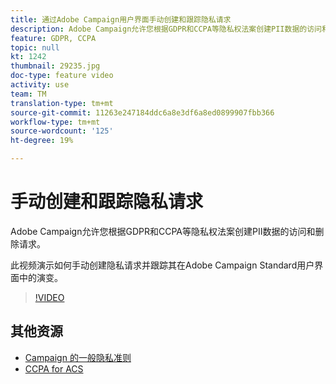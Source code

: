 ```yaml
---
title: 通过Adobe Campaign用户界面手动创建和跟踪隐私请求
description: Adobe Campaign允许您根据GDPR和CCPA等隐私权法案创建PII数据的访问和删除请求。 此视频演示如何手动创建隐私请求并跟踪其在Adobe Campaign Standard用户界面中的演变。
feature: GDPR, CCPA
topic: null
kt: 1242
thumbnail: 29235.jpg
doc-type: feature video
activity: use
team: TM
translation-type: tm+mt
source-git-commit: 11263e247184ddc6a8e3df6a8ed0899907fbb366
workflow-type: tm+mt
source-wordcount: '125'
ht-degree: 19%

---
```



# 手动创建和跟踪隐私请求

Adobe Campaign允许您根据GDPR和CCPA等隐私权法案创建PII数据的访问和删除请求。

此视频演示如何手动创建隐私请求并跟踪其在Adobe Campaign Standard用户界面中的演变。

>[!VIDEO](https://video.tv.adobe.com/v/29235?quality=12)

## 其他资源

* [Campaign 的一般隐私准则](https://helpx.adobe.com/cn/campaign/kb/campaign-privacy-overview.html)
* [CCPA for ACS](https://helpx.adobe.com/cn/campaign/kb/acs-privacy.html#ccpa)
